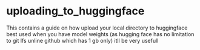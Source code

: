 # uploading_to_huggingface
This contains a guide on how upload your local directory to huggingface best used when you have model weights (as hugging face has no limitation to git lfs unline github which has 1 gb only) itll be very usefull
